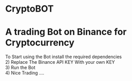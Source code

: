 # CryptoBOT
<h1>A trading Bot on Binance for Cryptocurrency </h1>


To Start using the Bot install the required dependencies <br>
2) Replace The Binance API KEY With your own KEY <br>
3) Run the Bot <br>
4) Nice Trading ....
